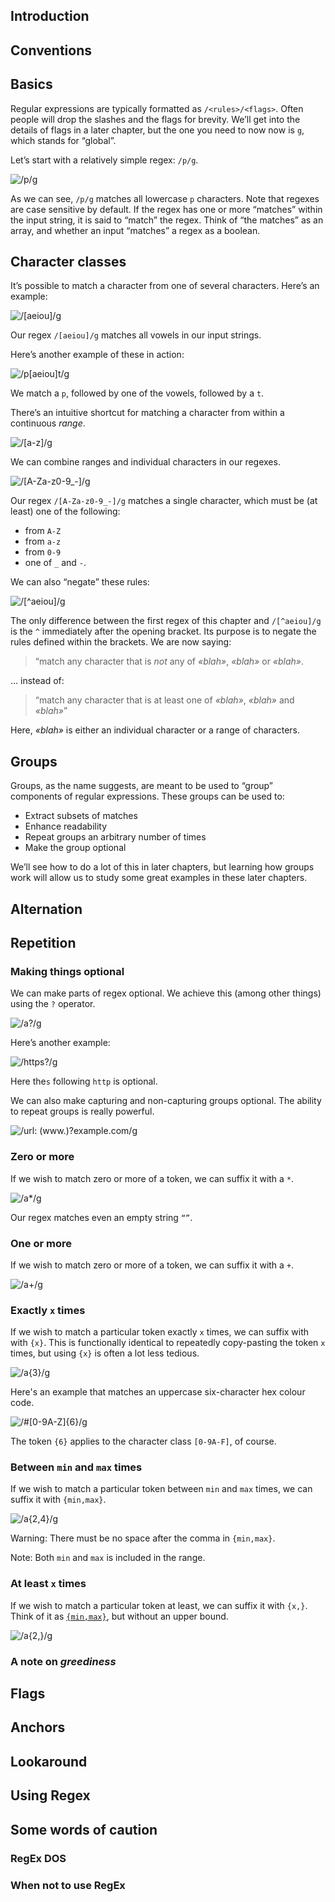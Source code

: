 ## Introduction

## Conventions

## Basics

Regular expressions are typically formatted as `/<rules>/<flags>`. Often people will drop the slashes and the flags for brevity. We’ll get into the details of flags in a later chapter, but the one you need to now now is `g`, which stands for “global”.

Let’s start with a relatively simple regex: `/p/g`.

![/p/g](./media/exported/p.png)

As we can see, `/p/g` matches all lowercase `p` characters. Note that regexes are case sensitive by default. If the regex has one or more “matches” within the input string, it is said to “match” the regex. Think of “the matches” as an array, and whether an input “matches” a regex as a boolean.

## Character classes

It’s possible to match a character from one of several characters. Here’s an example:

![/[aeiou]/g](media/exported/[aeiou].png)

Our regex `/[aeiou]/g` matches all vowels in our input strings.

Here’s another example of these in action:

![/p[aeiou]t/g](media/exported/p[aeiou]t.png)

We match a `p`, followed by one of the vowels, followed by a `t`.

There’s an intuitive shortcut for matching a character from within a continuous _range_.

![/[a-z]/g](media/exported/[a-z].png)

We can combine ranges and individual characters in our regexes.

![/[A-Za-z0-9_-]/g](media/exported/[A-Za-z0-9_-].png)

Our regex `/[A-Za-z0-9_-]/g` matches a single character, which must be (at least) one of the following:

- from `A-Z`
- from `a-z`
- from `0-9`
- one of `_` and `-`.

We can also “negate” these rules:

![/[^aeiou]/g](media/exported/[^aeiou].png)

The only difference between the first regex of this chapter and `/[^aeiou]/g` is the `^` immediately after the opening bracket. Its purpose is to negate the rules defined within the brackets. We are now saying:

> “match any character that is _not_ any of _«blah»_, _«blah»_ or _«blah»_.

… instead of:

> “match any character that is at least one of _«blah»_, _«blah»_ and _«blah»_”

Here, _«blah»_ is either an individual character or a range of characters.

## Groups

Groups, as the name suggests, are meant to be used to “group” components of regular expressions. These groups can be used to:

- Extract subsets of matches
- Enhance readability
- Repeat groups an arbitrary number of times
- Make the group optional

We’ll see how to do a lot of this in later chapters, but learning how groups work will allow us to study some great examples in these later chapters.

## Alternation

## Repetition

### Making things optional

We can make parts of regex optional. We achieve this (among other things) using the `?` operator.

![/a?/g](media/exported/a_question.png)

Here’s another example:

![/https?/g](media/exported/https_question.png)

Here the`s` following `http` is optional.

We can also make capturing and non-capturing groups optional. The ability to repeat groups is really powerful.

![/url: (www\.)?example\.com/g](media/exported/example.com.png)

### Zero or more

If we wish to match zero or more of a token, we can suffix it with a `*`.

![/a*/g](media/exported/a*.png)

Our regex matches even an empty string `“”`.

### One or more

If we wish to match zero or more of a token, we can suffix it with a `+`.

![/a+/g](media/exported/a+.png)

### Exactly `x` times

If we wish to match a particular token exactly `x` times, we can suffix with with `{x}`. This is functionally identical to repeatedly copy-pasting the token `x` times, but using `{x}` is often a lot less tedious.

![/a{3}/g](media/exported/a{3}.png)

Here's an example that matches an uppercase six-character hex colour code.

![/#[0-9A-Z]{6}/g](media/exported/#[0-9A-Z]{6}.png)

The token `{6}` applies to the character class `[0-9A-F]`, of course.

### Between `min` and `max` times

If we wish to match a particular token between `min` and `max` times, we can suffix it with `{min,max}`.

![/a{2,4}/g](media/exported/a{2,4}.png)

Warning: There must be no space after the comma in `{min,max}`.

Note: Both `min` and `max` is included in the range.

### At least `x` times

If we wish to match a particular token at least, we can suffix it with `{x,}`. Think of it as [`{min,max}`](#between-min-and-max-times), but without an upper bound.

![/a{2,}/g](media/exported/a{2,}.png)

### A note on *greediness*

## Flags

## Anchors

## Lookaround

## Using Regex

## Some words of caution

### RegEx DOS

### When not to use RegEx
